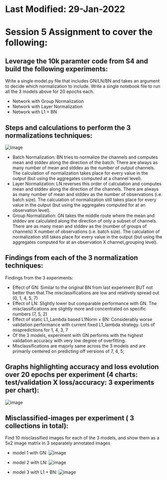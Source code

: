 # Last Modified: 29-Jan-2022
# Session 5 Assignment to cover the following:

## Leverage the 10k paramter code from S4 and build the following experiments:
Write a single model.py file that includes GN/LN/BN and takes an argument to decide which normalization to include.
Write a single notebook file to run all the 3 models above for 20 epochs each.

- Network with Group Normalization
- Network with Layer Normalization
- Network with L1 + BN

## Steps and calculations to perform the 3 normalizations techniques:
![image](https://user-images.githubusercontent.com/31410799/215351853-a3b5ca62-e79a-41fd-a7d6-4d93e0344dc6.png)

- Batch Normalization: BN tries to normalize the channels and computes mean and stddev along the direction of the batch. There are always as many number of mean and stddev as the number of output channels. The calculation of normalization takes place for every value in the output (but using the aggregates computed at a channel level).
- Layer Normalization: LN reverses this order of calculation and computes mean and stddev along the direction of the channels. There are always as many number of mean and stddev as the number of observations (i.e. batch size). The calculation of normalization still takes place for every value in the output (but using the aggregates computed for at an observation level).
- Group Normalization: GN takes the middle route where the mean and stddev are calculated along the direction of only a subset of channels. There are as many mean and stddev as the (number of groups of channels) X number of observations (i.e. batch size). The calculation of normalization still takes place for every value in the output (but using the aggregates computed for at an observation X channel_grouping level).


## Findings from each of the 3 normalization techniques:

Findings from the 3 experiments:
- Effect of GN: Similar to the original BN from last experiment BUT not better than that.The misclassifications are low and relatively spread out (0, 1, 4, 5, 7)
- Effect of LN: Slightly lower but comparable performance with GN. The misclassifications are slightly more and concentrated on specific numbers (7, 5, 2)
- Effect of static L1_Lambda based L1Norm + BN: Considerably worse validation performance with current fixed L1_lambda strategy. Lots of mispredictions for 1, 4, 3, 7
- Of the 3 models, experiment with GN performs with the highest validation accuracy with very low degree of overfitting.
- Misclassifications are majorly same across the 3 models and are primarily centered on predicting off versions of 7, 4, 5; 

## Graphs highlighting accuracy and loss evolution over 20 epochs per experiment (4 charts: test/validation X loss/accuracy: 3 experiments per chart):
![image](https://user-images.githubusercontent.com/31410799/215352179-82f85dae-ca28-443e-9e6f-c27666974f82.png)


## Misclassified-images per experiment ( 3 collections in total):
Find 10 misclassified images for each of the 3 models, and show them as a 5x2 image matrix in 3 separately annotated images

- model 1 with GN:
![image](https://user-images.githubusercontent.com/31410799/215351816-dcd4d193-6b33-4651-8fee-a1b985f0c215.png)

- model 2 with LN:
![image](https://user-images.githubusercontent.com/31410799/215351806-33533fcd-1a66-48ab-83b9-1acbfecf66b1.png)

- model 3 with L1 + BN:
![image](https://user-images.githubusercontent.com/31410799/215351763-507374c8-0e7d-4423-b297-5f96098cddbb.png)




